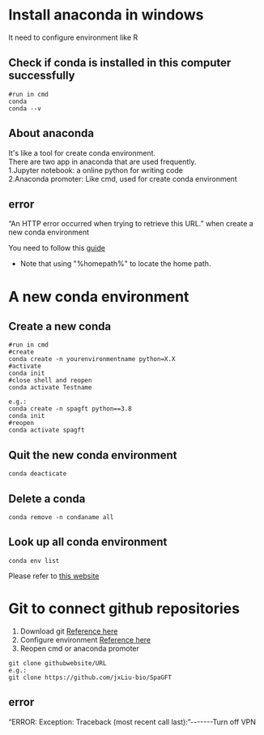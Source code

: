 # Install anaconda in windows
It need to configure environment like  R

## Check if conda is installed in this computer successfully  
```{r}
#run in cmd
conda
conda --v
```
## About anaconda
It's like a tool for create conda environment.  
There are two app in anaconda that are used frequently.  
1.Jupyter notebook: a online python for writing code  
2.Anaconda promoter: Like cmd, used for create conda environment

## error
“An HTTP error occurred when trying to retrieve this URL.” when create a new conda environment  

You need to follow this [guide](https://blog.csdn.net/z124560745/article/details/106819527)

- Note that using "%homepath%" to locate the home path.

#  A new conda environment  
## Create a new conda
```{r}
#run in cmd
#create
conda create -n yourenvironmentname python=X.X
#activate
conda init
#close shell and reopen
conda activate Testname

e.g.:
conda create -n spagft python==3.8
conda init
#reopen
conda activate spagft
```  
## Quit the new conda environment
```{r}
conda deacticate
```
## Delete a conda
```{r}
conda remove -n condaname all
```
## Look up all conda environment  
```{r}
conda env list
```
Please refer to [this website](https://blog.csdn.net/weixin_47381639/article/details/119798672)

# Git to connect github repositories
1. Download git [Reference here](https://blog.csdn.net/Passerby_Wang/article/details/120767020)
2. Configure environment [Reference here](https://www.cnblogs.com/ldq678/p/13287924.html)
3. Reopen cmd or anaconda promoter
```{r}
git clone githubwebsite/URL
e.g.:
git clone https://github.com/jxLiu-bio/SpaGFT
```
## error
“ERROR: Exception:
Traceback (most recent call last):”-------Turn off VPN
